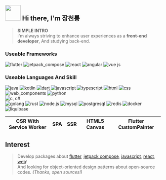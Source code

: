 ## <img src="https://user-images.githubusercontent.com/74038190/213844263-a8897a51-32f4-4b3b-b5c2-e1528b89f6f3.png" width="50px" style="max-width: 100%;"> Hi there, I'm 장천룡

> __SIMPLE INTRO__<br>
> I'm always striving to enhance user experiences as a __front-end developer__, And studying back-end.

### Useable Frameworks
![flutter](https://github.com/user-attachments/assets/2e5a29c1-2d73-4c82-8ea6-17f1843736ce)
![jetpack_compose](https://github.com/user-attachments/assets/7f149dd0-678f-430f-b943-e4bd70309f48)
![react](https://github.com/user-attachments/assets/1c968c54-9c2e-45b8-b154-9daf8d4b226f)
![angular](https://github.com/user-attachments/assets/1e5d9e7f-99ef-4335-bf81-9b7887e8435c)
![vue js](https://github.com/user-attachments/assets/1ff0a44c-188d-451a-9013-eab7bc10c6b0)

### Useable Languages And Skill
![java](https://github.com/user-attachments/assets/3b901969-944d-401d-81dc-623255dcd00c)
![kotlin](https://github.com/user-attachments/assets/c71a8087-d0b9-49a6-ac5f-d8d840fe9271)
![dart](https://github.com/user-attachments/assets/b7f3fed4-b09a-4474-adbf-6da6db9de446)
![javascript](https://github.com/user-attachments/assets/89dd9d25-0620-4348-a6df-29b19afb179c)
![typescript](https://github.com/user-attachments/assets/e919ec35-eff1-4acf-a96a-279934aed0c2)
![html](https://github.com/user-attachments/assets/c903614d-b614-46e5-8032-2cfd11db954d)
![css](https://github.com/user-attachments/assets/4f6bd0ae-505c-48b8-8c45-850ac726dbed)
![web_components](https://github.com/user-attachments/assets/01820308-08c1-4e90-84b3-b905ffc5f54b)
![python](https://github.com/user-attachments/assets/500f3ba0-3389-4faa-a52a-b2fd08ecc346)
<br>
![c, c#](https://github.com/user-attachments/assets/011e6840-d831-4296-aac4-2470dce06350)
<br>
![golang](https://github.com/user-attachments/assets/992dacd8-7127-4ec3-9ee0-0271689581d9)
![rust](https://github.com/user-attachments/assets/8e4a4f5f-b38c-4181-a562-b75d5c35987f)
![node.js](https://github.com/user-attachments/assets/9a5d0370-ed64-46ff-b88a-1fa56a08e23d)
![mysql](https://github.com/user-attachments/assets/a02be21c-6190-4d74-bc17-1caffc4a62ef)
![postgresql](https://github.com/user-attachments/assets/5610d0d8-81eb-42d6-9fe6-6cee66fa8548)
![redis](https://github.com/user-attachments/assets/c3bbb548-694d-44c9-b458-4583346f1bd8)
![docker](https://github.com/user-attachments/assets/eaf1b78e-9ed6-4715-8b5c-b88feccc3514)
![liquibase](https://github.com/user-attachments/assets/33cd7dcb-03e8-4dda-9a4e-fba3a9c28348)

<table>
  <thead>
    <tr>
      <th>CSR With Service Worker</th>
      <th>SPA</th>
      <th>SSR</th>
      <th>HTML5 Canvas</th>
      <th>Flutter CustomPainter</th>
    </tr>
  </tbody>
</table>

## Interest
> Develop packages about [flutter](https://github.com/MTtankkeo/flutter_touch_ripple), [jetpack compose](), [javascript](https://github.com/animatable-js/animatable_js), [react](https://github.com/react-widgets/react_widgets), [web](https://github.com/MTtankkeo/web_touch_ripple)!<br>
> And looking for object-oriented design patterns about open-source codes. _(Thanks, open sources!)_

